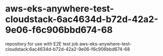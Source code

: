 # aws-eks-anywhere-test-cloudstack-6ac4634d-b72d-42a2-9e06-f6c906bbd674-68
repository for use with E2E test job aws-eks-anywhere-test-cloudstack:6ac4634d-b72d-42a2-9e06-f6c906bbd674-68
